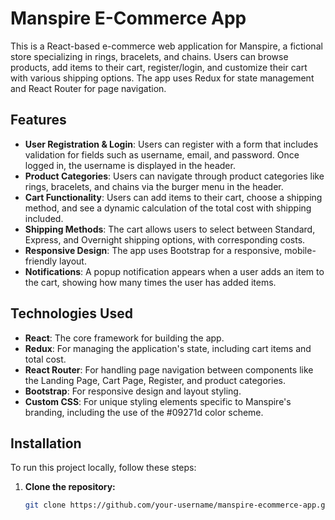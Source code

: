 # Manspire E-Commerce App

This is a React-based e-commerce web application for Manspire, a fictional store specializing in rings, bracelets, and chains. Users can browse products, add items to their cart, register/login, and customize their cart with various shipping options. The app uses Redux for state management and React Router for page navigation.

## Features

- **User Registration & Login**: Users can register with a form that includes validation for fields such as username, email, and password. Once logged in, the username is displayed in the header.
- **Product Categories**: Users can navigate through product categories like rings, bracelets, and chains via the burger menu in the header.
- **Cart Functionality**: Users can add items to their cart, choose a shipping method, and see a dynamic calculation of the total cost with shipping included.
- **Shipping Methods**: The cart allows users to select between Standard, Express, and Overnight shipping options, with corresponding costs.
- **Responsive Design**: The app uses Bootstrap for a responsive, mobile-friendly layout.
- **Notifications**: A popup notification appears when a user adds an item to the cart, showing how many times the user has added items.

## Technologies Used

- **React**: The core framework for building the app.
- **Redux**: For managing the application's state, including cart items and total cost.
- **React Router**: For handling page navigation between components like the Landing Page, Cart Page, Register, and product categories.
- **Bootstrap**: For responsive design and layout styling.
- **Custom CSS**: For unique styling elements specific to Manspire's branding, including the use of the #09271d color scheme.

## Installation

To run this project locally, follow these steps:

1. **Clone the repository:**

   ```bash
   git clone https://github.com/your-username/manspire-ecommerce-app.git
